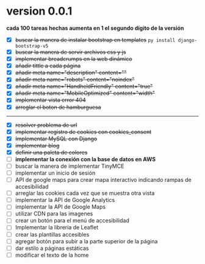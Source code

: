 # version 0.0.1
**cada 100 tareas hechas aumenta en 1 el segundo dígito de la versión**
- [x] ~~buscar la manera de instalar bootstrap en templates~~ `py install django-bootstrap-v5`
- [x] ~~buscar la manera de servir archivos css y js~~
- [x] ~~implementar breadcrumps en la web dinámico~~
- [x] ~~añadir tittle a cada página~~  
- [x] ~~añadir meta name="description" content=""~~
- [x] ~~añadir meta name="robots" content="noindex"~~
- [x] ~~añadir meta name="HandheldFriendly" content="true"~~
- [x] ~~añadir meta name="MobileOptimized" content="width"~~
- [x] ~~implementar vista error 404~~
- [x] ~~arreglar el boton de hamburguesa~~

--- 

- [x] ~~resolver problema de url~~
- [x] ~~implementar registro de cookies con cookies_consent~~
- [x] ~~Implementar MySQL con Django~~
- [x] ~~implementar blog~~
- [x] ~~definir una paleta de colores~~
- [ ] **implementar la conexión con la base de datos en AWS** 
- [ ] buscar la manera de implementar TinyMCE
- [ ] implementar un inicio de sesión
- [ ] API de google maps para crear mapa interactivo indicando rampas de accesibilidad
- [ ] arreglar las cookies cada vez que se muestra otra vista
- [ ] implementar la API de Google Analytics 
- [ ] implementar la API de Google Maps
- [ ] utilizar CDN para las imagenes
- [ ] crear un botón para el menú de accesibilidad
- [ ] Implementar la libreria de Leaflet
- [ ] crear las plantillas accesibles
- [ ] agregar botón para subir a la parte superior de la página
- [ ] dar estilo a páginas estáticas
- [ ] modificar el texto de la home